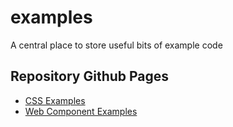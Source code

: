 # examples

A central place to store useful bits of example code

## Repository Github Pages

- [CSS Examples](https://janegca.github.io/examples/css)
- [Web Component Examples](https://janegca.github.io/examples/web-components)
